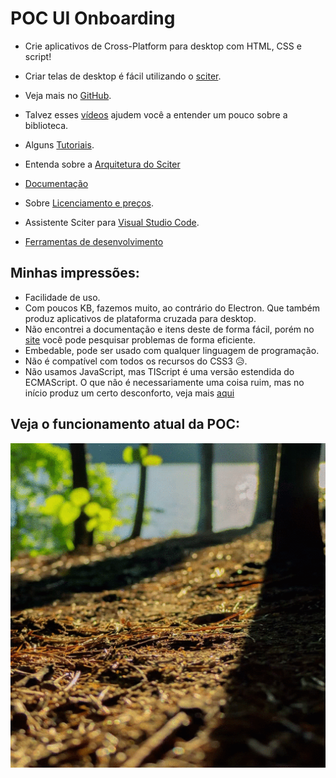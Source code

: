 # POC UI Onboarding

+ Crie aplicativos de Cross-Platform para desktop com HTML, CSS e script!

+ Criar telas de desktop é fácil utilizando o [sciter](https://sciter.com/).

+ Veja mais no [GitHub](https://github.com/sciter-sdk/go-sciter).

+ Talvez esses [vídeos](https://www.youtube.com/playlist?list=PLub5C2vM5SjKvkbFfposhyg1V2gpXnviM) ajudem você a entender um pouco sobre a biblioteca.

+ Alguns [Tutoriais](https://sciter.com/tutorials/).

+ Entenda sobre a [Arquitetura do Sciter](https://sciter.com/developers/engine-architecture/)

+ [Documentação](https://sciter.com/developers/sciter-docs/)

+ Sobre [Licenciamento e preços](https://sciter.com/prices/).

+ Assistente Sciter para [Visual Studio Code](https://sciter.com/sciter-assistant-for-visual-studio-code/).

+ [Ferramentas de desenvolvimento](https://sciter.com/developers/development-tools/)

## Minhas impressões: 

+ Facilidade de uso.
+ Com poucos KB, fazemos muito, ao contrário do Electron. Que também produz aplicativos de plataforma cruzada para desktop. 
+ Não encontrei a documentação e itens deste de forma fácil, porém no [site](https://sciter.com/) você pode pesquisar problemas de forma eficiente. 
+ Embedable, pode ser usado com qualquer linguagem de programação. 
+ Não é compatível com todos os recursos do CSS3 😥. 
+ Não usamos JavaScript, mas TIScript é uma versão estendida do ECMAScript. O que não é necessariamente uma coisa ruim, mas no início produz um certo desconforto, veja mais [aqui](https://sciter.com/developers/for-web-programmers/tiscript-vs-javascript/)

## Veja o funcionamento atual da POC:

![UI Onboarding](./img/record.gif)
